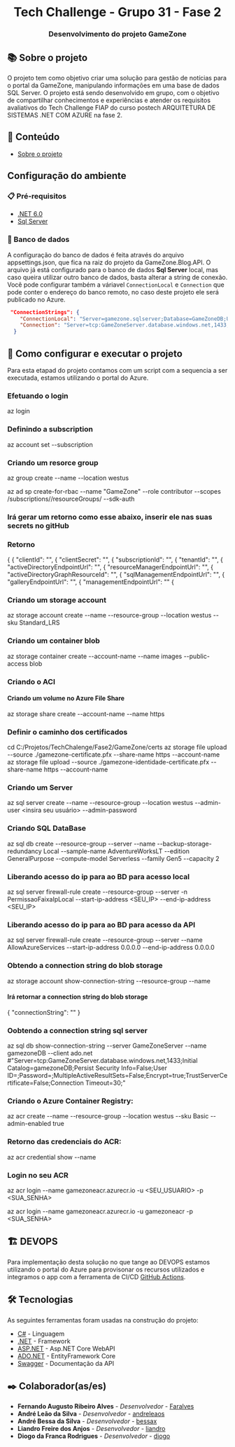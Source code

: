 # <h1 align="center"> Tech Challenge - Grupo 31 - Fase 2</h1>
<h3 align="center">Desenvolvimento do projeto GameZone</h3>

## 📚 Sobre o projeto

O projeto tem como objetivo criar uma solução para gestão de notícias para o portal da GameZone, manipulando informações em uma base de dados SQL Server.
O projeto está sendo desenvolvido em grupo, com o objetivo de compartilhar conhecimentos e experiências e atender os requisitos avaliativos do Tech Challenge FIAP do curso postech ARQUITETURA DE SISTEMAS .NET COM AZURE na fase 2.

## 📝 Conteúdo

- [Sobre o projeto](#-sobre-o-projeto)

## Configuração do ambiente

### 📋 Pré-requisitos

- [.NET 6.0](https://dotnet.microsoft.com/download/dotnet/6.0)
- [Sql Server](https://www.microsoft.com/pt-br/sql-server/sql-server-downloads)

### 🎲 Banco de dados
A configuração do banco de dados é feita através do arquivo appsettings.json, que fica na raiz do projeto da GameZone.Blog.API. 
O arquivo já está configurado para o banco de dados **Sql Server** local, mas caso queira utilizar outro banco de dados, basta alterar a string de conexão. Você pode configurar também
a váriavel `ConnectionLocal` e `Connection` que pode conter o endereço do banco remoto, no caso deste projeto ele será publicado no Azure. 

```json
 "ConnectionStrings": {
    "ConnectionLocal": "Server=gamezone.sqlserver;Database=GameZoneDB;User Id=<SEU_USUARIO>;Password=<SUA_SENHA>;MultipleActiveResultSets=true;TrustServerCertificate=true;",
    "Connection": "Server=tcp:GameZoneServer.database.windows.net,1433;Initial Catalog=gamezoneDB;Persist Security Info=False;User ID=<SEU_USUARIO>;Password=<SUA_SENHA>;MultipleActiveResultSets=False;Encrypt=true;TrustServerCertificate=False;Connection Timeout=30;"
  }
```

## 🚀 Como configurar e executar o projeto
Para esta etapad do projeto contamos com um script com a sequencia a ser executada, estamos utilizando o portal do Azure.


### Efetuando o login
az login

### Definindo a subscription
az account set --subscription <insira sua subscription>

### Criando um resorce group
az group create --name <rg-GameZone-trocar-o-nome> --location westus

az ad sp create-for-rbac --name "GameZone" --role contributor --scopes /subscriptions/<insira sua subscription>/resourceGroups/<rg-GameZone-trocar-o-nome> --sdk-auth

### Irá gerar um retorno como esse abaixo, inserir ele nas suas secrets no gitHub
### Retorno
{
{  "clientId": "",
{  "clientSecret": "",
{  "subscriptionId": "",
{  "tenantId": "",
{  "activeDirectoryEndpointUrl": "",
{  "resourceManagerEndpointUrl": "",
{  "activeDirectoryGraphResourceId": "",
{  "sqlManagementEndpointUrl": "",
{  "galleryEndpointUrl": "",
{  "managementEndpointUrl": ""
{

### Criando um storage account
az storage account create --name <gamezonetech-trocar-o-nome> --resource-group <rg-GameZone-trocar-o-nome> --location westus --sku Standard_LRS 

### Criando um container blob
az storage container create --account-name <gamezonetech-trocar-o-nome> --name images --public-access blob

### Criando o ACI
#### Criando um volume no Azure File Share
az storage share create --account-name <gamezonetech-trocar-o-nome> --name https

### Definir o caminho dos certificados
cd C:/Projetos/TechChalenge/Fase2/GameZone/certs
az storage file upload --source ./gamezone-certificate.pfx --share-name https --account-name <gamezonetech-trocar-o-nome>
az storage file upload --source ./gamezone-identidade-certificate.pfx --share-name https --account-name <gamezonetech-trocar-o-nome>


### Criando um Server
az sql server create --name <GameZoneServer-trocar-o-nome> --resource-group <rg-GameZone-trocar-o-nome> --location westus --admin-user <insira seu usuário> --admin-password <insira sua senha>

### Criando SQL DataBase
az sql db create --resource-group <rg-GameZone-trocar-o-nome> --server <GameZoneServer-trocar-o-nome> --name <gamezoneDB-trocar-o-nome> --backup-storage-redundancy Local --sample-name AdventureWorksLT --edition GeneralPurpose --compute-model Serverless --family Gen5 --capacity 2

### Liberando acesso do ip para ao BD para acesso local
az sql server firewall-rule create --resource-group <rg-GameZone-trocar-o-nome> --server <GameZoneServer-trocar-o-nome> -n PermissaoFaixaIpLocal --start-ip-address <SEU_IP> --end-ip-address <SEU_IP>

### Liberando acesso do ip para ao BD para acesso da API
az sql server firewall-rule create --resource-group <rg-GameZone-trocar-o-nome> --server <GameZoneServer-trocar-o-nome> --name AllowAzureServices --start-ip-address 0.0.0.0 --end-ip-address 0.0.0.0

### Obtendo a connection string do blob storage
az storage account show-connection-string --resource-group <rg-GameZone-trocar-o-nome> --name <gamezonetech-trocar-o-nome>

#### Irá retornar a connection string do blob storage
{
 "connectionString": ""
}

### Oobtendo a connection string sql server
az sql db show-connection-string --server GameZoneServer --name gamezoneDB --client ado.net
#"Server=tcp:GameZoneServer.database.windows.net,1433;Initial Catalog=gamezoneDB;Persist Security Info=False;User ID=<username>;Password=<password>;MultipleActiveResultSets=False;Encrypt=true;TrustServerCertificate=False;Connection Timeout=30;"

### Criando o Azure Container Registry:
az acr create --name <gamezoneacr-trocar-o-nome> --resource-group <rg-GameZone-trocar-o-nome> --location westus --sku Basic --admin-enabled true

### Retorno das credenciais do ACR:
az acr credential show --name <gamezoneacr-trocar-o-nome>

### Login no seu ACR
az acr login --name gamezoneacr.azurecr.io -u <SEU_USUARIO> -p <SUA_SENHA>

az acr login --name gamezoneacr.azurecr.io -u gamezoneacr -p <SUA_SENHA>

## 🏗️ DEVOPS
Para implementação desta solução no que tange ao DEVOPS estamos utilizando o portal do Azure para provisonar os recursos utilizados e integramos o app com a ferramenta de CI/CD [GitHub Actions](https://github.com/faralves/GameZone/actions).


## 🛠 Tecnologias

As seguintes ferramentas foram usadas na construção do projeto:

- [C#](https://docs.microsoft.com/pt-br/dotnet/csharp/) - Linguagem
- [.NET](https://docs.microsoft.com/pt-br/dotnet/) - Framework
- [ASP.NET](https://dotnet.microsoft.com/en-us/apps/aspnet/apis) - Asp.NET Core WebAPI
- [ADO.NET](https://learn.microsoft.com/en-us/ef/core/) - EntityFramework Core
- [Swagger](https://swagger.io/) - Documentação da API

## ✒️ Colaborador(as/es)

- **Fernando Augusto Ribeiro Alves** - _Desenvolvedor_  - [Faralves](https://github.com/faralves)
- **André Leão da Silva** - _Desenvolvedor_ - [andreleaos](https://github.com/andreleaos)
- **André Bessa da Silva** - _Desenvolvedor_  - [bessax](https://github.com/bessax)
- **Liandro Freire dos Anjos** - _Desenvolvedor_  - [liandro](oliverliandro@gmail.com)
- **Diogo da Franca Rodrigues** - _Desenvolvedor_  - [diogo](diogo_f.rodrigues@hotmail.com)

